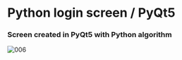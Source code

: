 # Python login screen / PyQt5
### Screen created in PyQt5 with Python algorithm


![006](https://user-images.githubusercontent.com/76967004/105396811-10b4bb00-5bff-11eb-8c14-1ae3372f97dc.jpg)
